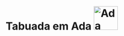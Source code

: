 # Tabuada em Ada <a title="Leah Goodreau, Public domain, via Wikimedia Commons" href="https://commons.wikimedia.org/wiki/File:Ada_Mascot_with_slogan.svg"><img width="64" alt="Ada Mascot with slogan" src="https://upload.wikimedia.org/wikipedia/commons/thumb/d/d6/Ada_Mascot_with_slogan.svg/512px-Ada_Mascot_with_slogan.svg.png"></a>

